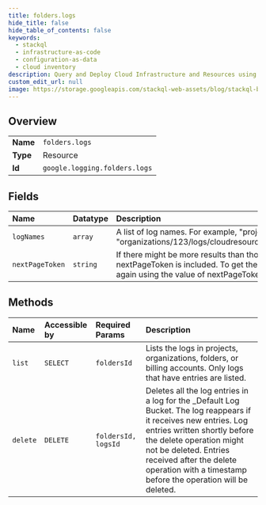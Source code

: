 ```yaml
---
title: folders.logs
hide_title: false
hide_table_of_contents: false
keywords:
  - stackql
  - infrastructure-as-code
  - configuration-as-data
  - cloud inventory
description: Query and Deploy Cloud Infrastructure and Resources using SQL
custom_edit_url: null
image: https://storage.googleapis.com/stackql-web-assets/blog/stackql-blog-post-featured-image.png
---
```

  
    

## Overview
<table><tbody>
<tr><td><b>Name</b></td><td><code>folders.logs</code></td></tr>
<tr><td><b>Type</b></td><td>Resource</td></tr>
<tr><td><b>Id</b></td><td><code>google.logging.folders.logs</code></td></tr>
</tbody></table>

## Fields
| Name | Datatype | Description |
|:-----|:---------|:------------|
| `logNames` | `array` | A list of log names. For example, "projects/my-project/logs/syslog" or "organizations/123/logs/cloudresourcemanager.googleapis.com%2Factivity". |
| `nextPageToken` | `string` | If there might be more results than those appearing in this response, then nextPageToken is included. To get the next set of results, call this method again using the value of nextPageToken as pageToken. |
## Methods
| Name | Accessible by | Required Params | Description |
|:-----|:--------------|:----------------|:------------|
| `list` | `SELECT` | `foldersId` | Lists the logs in projects, organizations, folders, or billing accounts. Only logs that have entries are listed. |
| `delete` | `DELETE` | `foldersId, logsId` | Deletes all the log entries in a log for the _Default Log Bucket. The log reappears if it receives new entries. Log entries written shortly before the delete operation might not be deleted. Entries received after the delete operation with a timestamp before the operation will be deleted. |
